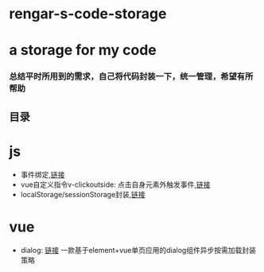 # rengar-s-code-storage
# a storage for my code

### 总结平时所用到的需求，自己将代码封装一下，统一管理，希望有所帮助

## 目录
 # js
- 事件绑定,[链接](https://github.com/XyyF/rengar-s-code-storage/blob/master/src/jsFunction/attach_event.js)
- vue自定义指令v-clickoutside: 点击自身元素外触发事件,[链接](https://github.com/XyyF/rengar-s-code-storage/blob/master/src/jsFunction/vue_v-clickoutside.js)
- localStorage/sessionStorage封装,[链接](https://github.com/XyyF/rengar-s-code-storage/blob/master/src/jsFunction/storagePack.js)

 # vue
- dialog: [链接](https://github.com/XyyF/rengar-s-code-storage/blob/master/src/vue/dialog/index.vue)
一款基于element+vue单页应用的dialog组件异步按需加载封装策略
